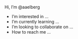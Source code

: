 Hi, I’m @aaelberg
- I’m interested in ...
- I’m currently learning ...
- I’m looking to collaborate on ...
- How to reach me ...

<!---
aaelberg/aaelberg is a ✨ special ✨ repository because its `README.md` (this file) appears on your GitHub profile.
You can click the Preview link to take a look at your changes.
--->
